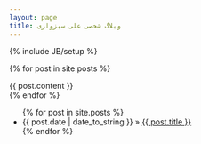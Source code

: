 ```yaml
---
layout: page
title: وبلاگ شخصی علی سبزواری
---
```

{% include JB/setup %}

  {% for post in site.posts %}
	<div>{{ post.content }}</div>
  {% endfor %}


<ul class="posts">
  {% for post in site.posts %}
    <li><span>{{ post.date | date_to_string }}</span> &raquo; <a href="{{ BASE_PATH }}{{ post.url }}">{{ post.title }}</a></li>
  {% endfor %}
</ul>